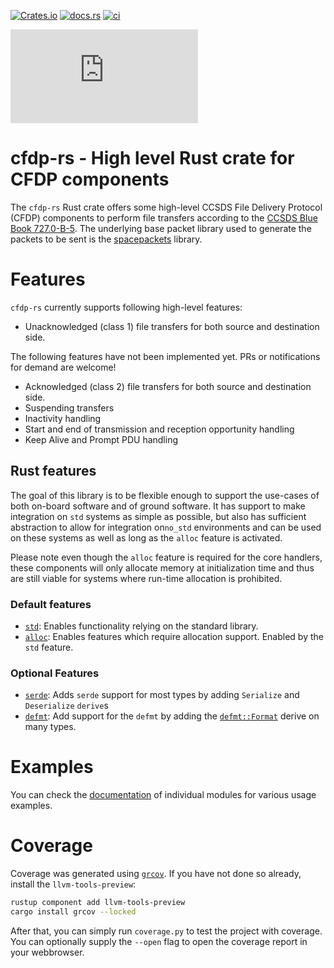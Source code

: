 [![Crates.io](https://img.shields.io/crates/v/cfdp-rs)](https://crates.io/crates/cfdp-rs)
[![docs.rs](https://img.shields.io/docsrs/cfdp-rs)](https://docs.rs/cfdp-rs)
[![ci](https://github.com/us-irs/cfdp-rs/actions/workflows/ci.yml/badge.svg?branch=main)](https://github.com/us-irs/cfdp-rs/actions/workflows/ci.yml)
<!--
Does not work right now, I'd need to host that myself.
[![coverage](https://shields.io/endpoint?url=https://absatsw.irs.uni-stuttgart.de/projects/cfdp/coverage-rs/latest/coverage.json)](https://absatsw.irs.uni-stuttgart.de/projects/cfdp/coverage-rs/latest/index.html)
-->
[![matrix chat](https://img.shields.io/matrix/sat-rs%3Amatrix.org)](https://matrix.to/#/#sat-rs:matrix.org)

cfdp-rs - High level Rust crate for CFDP components
======================

The `cfdp-rs` Rust crate offers some high-level CCSDS File Delivery Protocol (CFDP) components to
perform file transfers according to the [CCSDS Blue Book 727.0-B-5](https://public.ccsds.org/Pubs/727x0b5.pdf).
The underlying base packet library used to generate the packets to be sent is the
[spacepackets](https://egit.irs.uni-stuttgart.de/rust/spacepackets) library.

# Features

`cfdp-rs` currently supports following high-level features:

- Unacknowledged (class 1) file transfers for both source and destination side.

The following features have not been implemented yet. PRs or notifications for demand are welcome!

- Acknowledged (class 2) file transfers for both source and destination side.
- Suspending transfers
- Inactivity handling
- Start and end of transmission and reception opportunity handling
- Keep Alive and Prompt PDU handling

## Rust features

The goal of this library is to be flexible enough to support the use-cases of both on-board
software and of ground software. It has support to make integration on `std` systems as simple
as possible, but also has sufficient abstraction to allow for integration on`no_std` environments
and can be used on these systems as well as long as the `alloc` feature is activated.

Please note even though the `alloc` feature is required for the core handlers, these components
will only allocate memory at initialization time and thus are still viable for systems where
run-time allocation is prohibited.

### Default features

 - [`std`](https://doc.rust-lang.org/std/): Enables functionality relying on the standard library.
 - [`alloc`](https://doc.rust-lang.org/alloc/): Enables features which require allocation support.
   Enabled by the `std` feature.

### Optional Features

 - [`serde`](https://serde.rs/): Adds `serde` support for most types by adding `Serialize` and `Deserialize` `derive`s
 - [`defmt`](https://defmt.ferrous-systems.com/): Add support for the `defmt` by adding the
   [`defmt::Format`](https://defmt.ferrous-systems.com/format) derive on many types.

# Examples

You can check the [documentation](https://docs.rs/cfdp-rs) of individual modules for various usage
examples.

# Coverage

Coverage was generated using [`grcov`](https://github.com/mozilla/grcov). If you have not done so
already, install the `llvm-tools-preview`:

```sh
rustup component add llvm-tools-preview
cargo install grcov --locked
```

After that, you can simply run `coverage.py` to test the project with coverage. You can optionally
supply the `--open` flag to open the coverage report in your webbrowser.
